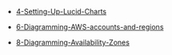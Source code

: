 * [4-Setting-Up-Lucid-Charts](./4-Setting-Up-Lucid-Charts.md)

* [6-Diagramming-AWS-accounts-and-regions](./6-Diagramming-AWS-accounts-and-regions.md)

* [8-Diagramming-Availability-Zones](./8-Diagramming-Availability-Zones.md)
